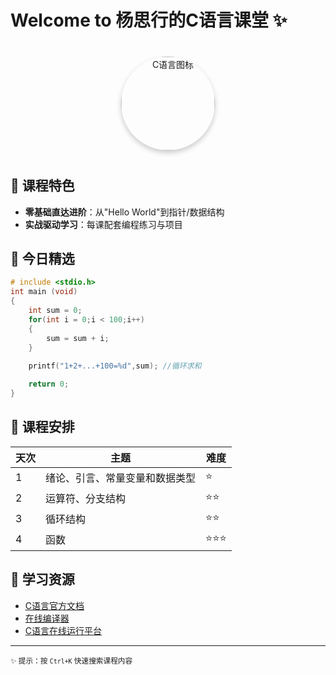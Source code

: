 
# Welcome to 杨思行的C语言课堂 ✨

<div style="text-align: center; margin: 40px 0;">
    <img src="https://ts1.tc.mm.bing.net/th/id/R-C.9a864b6b5a4df041d6fddd72b6e12455?rik=ehi3u30l1%2fPx%2fQ&riu=http%3a%2f%2fwww.w3schools.cn%2fwp-content%2fuploads%2fc%2fc-logo.png&ehk=ZIVUd12vPYpOwaMUCTzsLkK8aukj5cnzsRADTdxoKfM%3d&risl=&pid=ImgRaw&r=0" alt="C语言图标" width="150" style="border-radius: 50%; box-shadow: 0 4px 8px rgba(0,0,0,0.2);">
</div>

## 🚀 课程特色
- **零基础直达进阶**：从"Hello World"到指针/数据结构  
- **实战驱动学习**：每课配套编程练习与项目  

## 🎯 今日精选
```c
# include <stdio.h>
int main (void)
{
    int sum = 0;
    for(int i = 0;i < 100;i++)
    {
        sum = sum + i;
    }
    
    printf("1+2+...+100=%d",sum); //循环求和

    return 0;
}

```

## 📅 课程安排
| 天次 | 主题                  | 难度 |
|------|-----------------------|------|
| 1    | 绪论、引言、常量变量和数据类型   | ⭐    |
| 2    | 运算符、分支结构            | ⭐⭐  |
| 3    | 循环结构        | ⭐⭐ |
| 4    | 函数          | ⭐⭐⭐ |

## 📌 学习资源
- [C语言官方文档](https://devdocs.io/c/)
- [在线编译器](https://godbolt.org/)
- [C语言在线运行平台](https://www.onlinegdb.com/)

<hr>

<small>✨ 提示：按 `Ctrl+K` 快速搜索课程内容</small>

